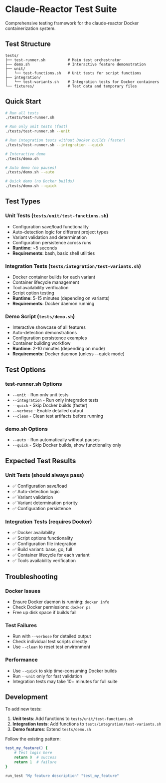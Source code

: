 # Claude-Reactor Test Suite

Comprehensive testing framework for the claude-reactor Docker containerization system.

## Test Structure

```
tests/
├── test-runner.sh          # Main test orchestrator
├── demo.sh                 # Interactive feature demonstration
├── unit/
│   └── test-functions.sh   # Unit tests for script functions
├── integration/
│   └── test-variants.sh    # Integration tests for Docker containers
└── fixtures/               # Test data and temporary files
```

## Quick Start

```bash
# Run all tests
./tests/test-runner.sh

# Run only unit tests (fast)
./tests/test-runner.sh --unit

# Run integration tests without Docker builds (faster)
./tests/test-runner.sh --integration --quick

# Interactive demo
./tests/demo.sh

# Auto demo (no pauses)
./tests/demo.sh --auto

# Quick demo (no Docker builds)
./tests/demo.sh --quick
```

## Test Types

### Unit Tests (`tests/unit/test-functions.sh`)
- Configuration save/load functionality
- Auto-detection logic for different project types
- Variant validation and determination
- Configuration persistence across runs
- **Runtime**: ~5 seconds
- **Requirements**: bash, basic shell utilities

### Integration Tests (`tests/integration/test-variants.sh`)
- Docker container builds for each variant
- Container lifecycle management
- Tool availability verification
- Script option testing
- **Runtime**: 5-15 minutes (depending on variants)
- **Requirements**: Docker daemon running

### Demo Script (`tests/demo.sh`)
- Interactive showcase of all features
- Auto-detection demonstrations
- Configuration persistence examples  
- Container building workflow
- **Runtime**: 2-10 minutes (depending on mode)
- **Requirements**: Docker daemon (unless --quick mode)

## Test Options

### test-runner.sh Options
- `--unit` - Run only unit tests
- `--integration` - Run only integration tests
- `--quick` - Skip Docker builds (faster)
- `--verbose` - Enable detailed output
- `--clean` - Clean test artifacts before running

### demo.sh Options
- `--auto` - Run automatically without pauses
- `--quick` - Skip Docker builds, show functionality only

## Expected Test Results

### Unit Tests (should always pass)
- ✅ Configuration save/load
- ✅ Auto-detection logic
- ✅ Variant validation  
- ✅ Variant determination priority
- ✅ Configuration persistence

### Integration Tests (requires Docker)
- ✅ Docker availability
- ✅ Script options functionality
- ✅ Configuration file integration
- ✅ Build variant: base, go, full
- ✅ Container lifecycle for each variant
- ✅ Tools availability verification

## Troubleshooting

### Docker Issues
- Ensure Docker daemon is running: `docker info`
- Check Docker permissions: `docker ps`
- Free up disk space if builds fail

### Test Failures
- Run with `--verbose` for detailed output
- Check individual test scripts directly
- Use `--clean` to reset test environment

### Performance
- Use `--quick` to skip time-consuming Docker builds
- Run `--unit` only for fast validation
- Integration tests may take 10+ minutes for full suite

## Development

To add new tests:

1. **Unit tests**: Add functions to `tests/unit/test-functions.sh`
2. **Integration tests**: Add functions to `tests/integration/test-variants.sh`
3. **Demo features**: Extend `tests/demo.sh`

Follow the existing pattern:
```bash
test_my_feature() {
    # Test logic here
    return 0  # success
    return 1  # failure
}

run_test "My feature description" "test_my_feature"
```